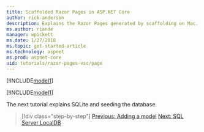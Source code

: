 ```yaml
---
title: Scaffolded Razor Pages in ASP.NET Core
author: rick-anderson
description: Explains the Razor Pages generated by scaffolding on Mac.
ms.author: riande
manager: wpickett
ms.date: 1/27/2018
ms.topic: get-started-article
ms.technology: aspnet
ms.prod: aspnet-core
uid: tutorials/razor-pages-vsc/page
---
```


[!INCLUDE[model1](../../includes/RP/page1.md)]

[!INCLUDE[model1](../../includes/RP/page2.md)]

The next tutorial explains SQLite and seeding the database.

>[!div class="step-by-step"]
[Previous: Adding a model](xref:tutorials/razor-pages-vsc/model)
[Next: SQL Server LocalDB](xref:tutorials/razor-pages/sql)
